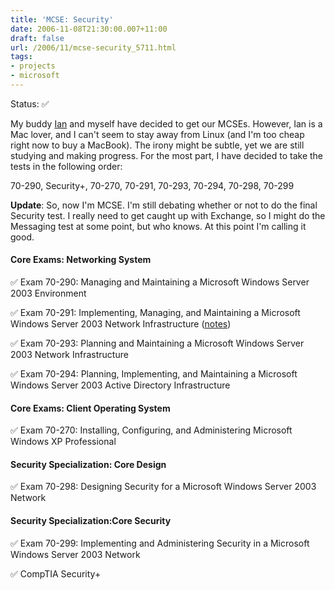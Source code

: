 ```yaml
---
title: 'MCSE: Security'
date: 2006-11-08T21:30:00.007+11:00
draft: false
url: /2006/11/mcse-security_5711.html
tags: 
- projects
- microsoft
---
```


Status:  ✅
  

My buddy [Ian](http://www.ianfitzpatrick.com/) and myself have decided to get our MCSEs. However, Ian is a Mac lover, and I can't seem to stay away from Linux (and I'm too cheap right now to buy a MacBook). The irony might be subtle, yet we are still studying and making progress. For the most part, I have decided to take the tests in the following order:

70-290, Security+, 70-270, 70-291, 70-293, 70-294, 70-298, 70-299

  

**Update**: So, now I'm MCSE. I'm still debating whether or not to do the final Security test. I really need to get caught up with Exchange, so I might do the Messaging test at some point, but who knows. At this point I'm calling it good.

#### Core Exams: Networking System

✅ Exam 70-290: Managing and Maintaining a Microsoft Windows Server 2003 Environment

  

✅ Exam 70-291: Implementing, Managing, and Maintaining a Microsoft Windows Server 2003 Network Infrastructure ([notes](/howtos/tips-for-passing-the-mcse-70-291/))

  

✅ Exam 70-293: Planning and Maintaining a Microsoft Windows Server 2003 Network Infrastructure

  

✅ Exam 70-294: Planning, Implementing, and Maintaining a Microsoft Windows Server 2003 Active Directory Infrastructure

#### Core Exams: Client Operating System

✅ Exam 70-270: Installing, Configuring, and Administering Microsoft Windows XP Professional

#### Security Specialization: Core Design

✅ Exam 70-298: Designing Security for a Microsoft Windows Server 2003 Network

#### Security Specialization:Core Security

✅ Exam 70-299: Implementing and Administering Security in a Microsoft Windows Server 2003 Network

  

✅ CompTIA Security+